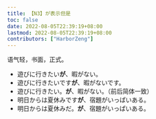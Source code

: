 ```yaml
---
title: 【N3】が表示但是
toc: false
date: 2022-08-05T22:39:19+08:00
lastmod: 2022-08-05T22:39:19+08:00
contributors: ["HarborZeng"]
---
```


语气轻，书面，正式。

- 遊びに行きたい**が**、暇がない。
- 遊びに行きたいです**が**、暇がないです。
- 遊びに行きたい。**が**、暇がない。（前后简体一致）
- 明日からは夏休みです**が**、宿題がいっぱいある。
- 明日からは夏休みだ。**が**、宿題がいっぱいある。

